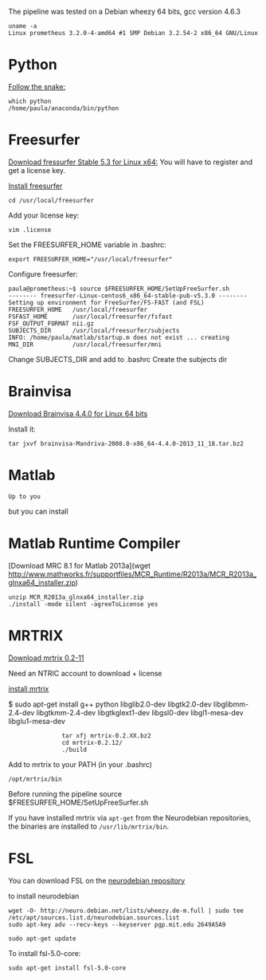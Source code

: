 The pipeline was tested on a Debian wheezy 64 bits, gcc version 4.6.3


    uname -a
    Linux prometheus 3.2.0-4-amd64 #1 SMP Debian 3.2.54-2 x86_64 GNU/Linux


Python
======

[Follow the snake:](http://continuum.io/downloads)

    which python
    /home/paula/anaconda/bin/python


Freesurfer
==========

[Download fressurfer Stable 5.3 for Linux x64:](http://surfer.nmr.mgh.harvard.edu/fswiki/DownloadAndInstall)
You will have to register and get a license key. 

[Install freesurfer](http://surfer.nmr.mgh.harvard.edu/fswiki/LinuxInstall)

    cd /usr/local/freesurfer

Add your license key:

    vim .license


Set the FREESURFER_HOME variable in .bashrc:

    export FREESURFER_HOME="/usr/local/freesurfer"


Configure freesurfer:

    paula@prometheus:~$ source $FREESURFER_HOME/SetUpFreeSurfer.sh
    -------- freesurfer-Linux-centos6_x86_64-stable-pub-v5.3.0 --------
    Setting up environment for FreeSurfer/FS-FAST (and FSL)
    FREESURFER_HOME   /usr/local/freesurfer
    FSFAST_HOME       /usr/local/freesurfer/fsfast
    FSF_OUTPUT_FORMAT nii.gz
    SUBJECTS_DIR      /usr/local/freesurfer/subjects
    INFO: /home/paula/matlab/startup.m does not exist ... creating
    MNI_DIR           /usr/local/freesurfer/mni


Change SUBJECTS_DIR and add to .bashrc
Create the subjects dir


Brainvisa
=========

[Download Brainvisa 4.4.0 for Linux 64 bits](http://brainvisa.info/downloadpage.html)

Install it:

    tar jxvf brainvisa-Mandriva-2008.0-x86_64-4.4.0-2013_11_18.tar.bz2 



Matlab
======

    Up to you

but you can install


Matlab Runtime Compiler
=======================

[Download MRC 8.1 for Matlab 2013a](wget http://www.mathworks.fr/supportfiles/MCR_Runtime/R2013a/MCR_R2013a_glnxa64_installer.zip)

    unzip MCR_R2013a_glnxa64_installer.zip
    ./install -mode silent -agreeToLicense yes 


MRTRIX
======

[Download mrtrix 0.2-11](http://www.nitrc.org/projects/mrtrix)

Need an NTRIC account to download + license

[install mrtrix](http://www.brain.org.au/software/mrtrix/install/unix.html)

$ sudo apt-get install g++ python libglib2.0-dev libgtk2.0-dev libglibmm-2.4-dev libgtkmm-2.4-dev libgtkglext1-dev libgsl0-dev libgl1-mesa-dev libglu1-mesa-dev

                   tar xfj mrtrix-0.2.XX.bz2
                   cd mrtrix-0.2.12/
                   ./build 



Add to mrtrix to your PATH (in your .bashrc)

    /opt/mrtrix/bin

Before running the pipeline
    source $FREESURFER_HOME/SetUpFreeSurfer.sh

If you have installed mrtrix via `apt-get` from the Neurodebian repositories,
the binaries are installed to `/usr/lib/mrtrix/bin`.

FSL
===

You can download FSL on the [neurodebian repository](http://neuro.debian.net/pkgs/fsl-5.0-core.html?highlight=fsl)

to install neurodebian

    wget -O- http://neuro.debian.net/lists/wheezy.de-m.full | sudo tee /etc/apt/sources.list.d/neurodebian.sources.list
    sudo apt-key adv --recv-keys --keyserver pgp.mit.edu 2649A5A9

    sudo apt-get update
    
To install fsl-5.0-core:

    sudo apt-get install fsl-5.0-core









